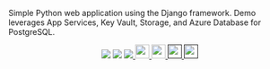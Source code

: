 Simple Python web application using the Django framework. Demo leverages App Services, Key Vault, Storage, and Azure Database for PostgreSQL. 
<div style="text-align: center">
<a href="https://azure.com/e/adda9f225d3743dead44e17e7908d1e5"><img src="https://img.shields.io/badge/Cost-$302/month-success" /></a>
<img src="https://img.shields.io/badge/Time-10 minutes-orange" />

<a href="https://portal.azure.com/#create/Microsoft.Template/uri/https%3A%2F%2Fraw.githubusercontent.com%2Fralacher%2Fdjangoapp%2Fmaster%2Farm-templates%2Fazuredeploy.json" target="_blank">
  <img src="https://aka.ms/deploytoazurebutton"/>
</a>

<a href="https://docs.microsoft.com/en-us/azure/app-service/tutorial-python-postgresql-app">
  <img width="25px" src="http://www.pngpix.com/wp-content/uploads/2016/07/PNGPIX-COM-Microsoft-Logo-Icon-PNG-Transparent.png">
</a>
<a href="https://github.com/ralacher/djangoapp/">
  <img width="25px" src="https://github.githubassets.com/images/modules/logos_page/GitHub-Mark.png">
</a>
<a target="_self" href="">
  <img height="25px" src="https://opsgility.com/Images/azure-icons/azure-logo.png">
</a>
<a target="_self" href="">
  <img height="25px" src="https://static.djangoproject.com/img/logos/django-logo-negative.png">
</a>
</div>
